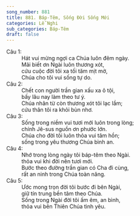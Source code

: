 ```yaml
---
song_number: 881
title: 881. Báp-Têm, Sống Đời Sống Mới
categories: Lễ Nghi
sub_categories: Báp-Têm
draft: false
---
```

<dl><dt>Câu 1:</dt><dd data-verse="1">Hát vui mừng ngợi ca Chúa luôn đêm ngày. <br/>Mãi biết ơn Ngài luôn thương xót, <br/>cứu cuộc đời tôi xa tối tăm mịt mờ, <br/>Chúa cho tôi vui sống tự do. </dd><dt>Câu 2:</dt><dd data-verse="2">Chết con người trần gian xấu xa ô tội, <br/>bấy lâu nay làm theo tư ý. <br/>Chúa nhân từ còn thương xót tôi lạc lầm; <br/>cứu thân tôi ra khỏi bùn nhơ. </dd><dt>Câu 3:</dt><dd data-verse="3">Sống trong niềm vui tươi mới luôn trong lòng; <br/>chính Jê-sus nguồn ơn phước lớn. <br/>Chúa cho đời tôi luôn thỏa vui tâm hồn; <br/>sống trong yêu thương Chúa bình an. </dd><dt>Câu 4:</dt><dd data-verse="4">Nhớ trong lòng ngày tôi báp-têm theo Ngài. <br/>thỏa vui khi đời nên tươi mới. <br/>Bước theo đường trần gian có Cha đi cùng, <br/>rất an ninh trong Chúa toàn năng. </dd><dt>Câu 5:</dt><dd data-verse="5">Ước mong trọn đời tôi bước đi bên Ngài, <br/>giữ tín trung bền tâm theo Chúa. <br/>Sống trong Ngài đời tôi ấm êm, an bình, <br/>thỏa vui bên Thiên Chúa tình yêu. </dd></dl>